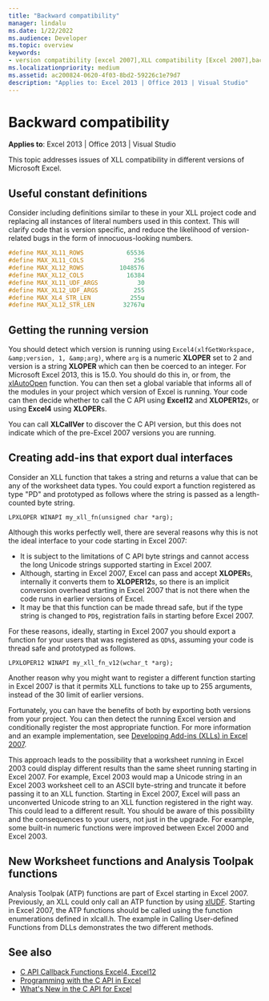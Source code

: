 ```yaml
---
title: "Backward compatibility"
manager: lindalu
ms.date: 1/22/2022
ms.audience: Developer
ms.topic: overview
keywords:
- version compatibility [excel 2007],XLL compatibility [Excel 2007],backward compatibility [Excel 2007]
ms.localizationpriority: medium
ms.assetid: ac200824-0620-4f03-8bd2-59226c1e79d7
description: "Applies to: Excel 2013 | Office 2013 | Visual Studio"
---
```


# Backward compatibility

**Applies to**: Excel 2013 | Office 2013 | Visual Studio
  
This topic addresses issues of XLL compatibility in different versions of Microsoft Excel.
  
## Useful constant definitions

Consider including definitions similar to these in your XLL project code and replacing all instances of literal numbers used in this context. This will clarify code that is version specific, and reduce the likelihood of version-related bugs in the form of innocuous-looking numbers.
  
```cpp
#define MAX_XL11_ROWS            65536
#define MAX_XL11_COLS              256
#define MAX_XL12_ROWS          1048576
#define MAX_XL12_COLS            16384
#define MAX_XL11_UDF_ARGS           30
#define MAX_XL12_UDF_ARGS          255
#define MAX_XL4_STR_LEN           255u
#define MAX_XL12_STR_LEN        32767u
```

## Getting the running version

You should detect which version is running using `Excel4(xlfGetWorkspace, &amp;version, 1, &amp;arg)`, where `arg` is a numeric **XLOPER** set to 2 and version is a string **XLOPER** which can then be coerced to an integer. For Microsoft Excel 2013, this is 15.0. You should do this in, or from, the [xlAutoOpen](xlautoopen.md) function. You can then set a global variable that informs all of the modules in your project which version of Excel is running. Your code can then decide whether to call the C API using **Excel12** and **XLOPER12**s, or using **Excel4** using **XLOPER**s.
  
You can call **XLCallVer** to discover the C API version, but this does not indicate which of the pre-Excel 2007 versions you are running.
  
## Creating add-ins that export dual interfaces

Consider an XLL function that takes a string and returns a value that can be any of the worksheet data types. You could export a function registered as type "PD" and prototyped as follows where the string is passed as a length-counted byte string.
  
`LPXLOPER WINAPI my_xll_fn(unsigned char *arg);`
  
Although this works perfectly well, there are several reasons why this is not the ideal interface to your code starting in Excel 2007:
  
- It is subject to the limitations of C API byte strings and cannot access the long Unicode strings supported starting in Excel 2007.
- Although, starting in Excel 2007, Excel can pass and accept **XLOPER**s, internally it converts them to **XLOPER12**s, so there is an implicit conversion overhead starting in Excel 2007 that is not there when the code runs in earlier versions of Excel.
- It may be that this function can be made thread safe, but if the type string is changed to `PD$`, registration fails in starting before Excel 2007.

For these reasons, ideally, starting in Excel 2007 you should export a function for your users that was registered as `QD%$`, assuming your code is thread safe and prototyped as follows.
  
`LPXLOPER12 WINAPI my_xll_fn_v12(wchar_t *arg);`
  
Another reason why you might want to register a different function starting in Excel 2007 is that it permits XLL functions to take up to 255 arguments, instead of the 30 limit of earlier versions.
  
Fortunately, you can have the benefits of both by exporting both versions from your project. You can then detect the running Excel version and conditionally register the most appropriate function. For more information and an example implementation, see [Developing Add-ins (XLLs) in Excel 2007](https://msdn.microsoft.com/library/aa730920.aspx).
  
This approach leads to the possibility that a worksheet running in Excel 2003 could display different results than the same sheet running starting in Excel 2007. For example, Excel 2003 would map a Unicode string in an Excel 2003 worksheet cell to an ASCII byte-string and truncate it before passing it to an XLL function. Starting in Excel 2007, Excel will pass an unconverted Unicode string to an XLL function registered in the right way. This could lead to a different result. You should be aware of this possibility and the consequences to your users, not just in the upgrade. For example, some built-in numeric functions were improved between Excel 2000 and Excel 2003.
  
## New Worksheet functions and Analysis Toolpak functions

Analysis Toolpak (ATP) functions are part of Excel starting in Excel 2007. Previously, an XLL could only call an ATP function by using [xlUDF](xludf.md). Starting in Excel 2007, the ATP functions should be called using the function enumerations defined in xlcall.h. The example in Calling User-defined Functions from DLLs demonstrates the two different methods.
  
## See also

- [C API Callback Functions Excel4, Excel12](c-api-callback-functions-excel4-excel12.md)
- [Programming with the C API in Excel](programming-with-the-c-api-in-excel.md)
- [What's New in the C API for Excel](what-s-new-in-the-c-api-for-excel.md)
